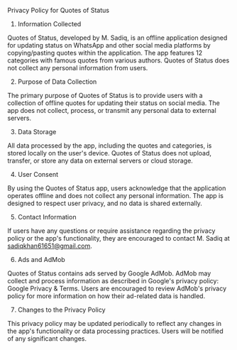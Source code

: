 Privacy Policy for Quotes of Status

1. Information Collected

Quotes of Status, developed by M. Sadiq, is an offline application designed for updating status on WhatsApp and other social media platforms by copying/pasting quotes within the application. The app features 12 categories with famous quotes from various authors. Quotes of Status does not collect any personal information from users.

2. Purpose of Data Collection

The primary purpose of Quotes of Status is to provide users with a collection of offline quotes for updating their status on social media. The app does not collect, process, or transmit any personal data to external servers.

3. Data Storage

All data processed by the app, including the quotes and categories, is stored locally on the user's device. Quotes of Status does not upload, transfer, or store any data on external servers or cloud storage.

4. User Consent

By using the Quotes of Status app, users acknowledge that the application operates offline and does not collect any personal information. The app is designed to respect user privacy, and no data is shared externally.

5. Contact Information

If users have any questions or require assistance regarding the privacy policy or the app's functionality, they are encouraged to contact M. Sadiq at sadiqkhan61651@gmail.com.

6. Ads and AdMob

Quotes of Status contains ads served by Google AdMob. AdMob may collect and process information as described in Google's privacy policy: Google Privacy & Terms. Users are encouraged to review AdMob's privacy policy for more information on how their ad-related data is handled.

7. Changes to the Privacy Policy

This privacy policy may be updated periodically to reflect any changes in the app's functionality or data processing practices. Users will be notified of any significant changes.
